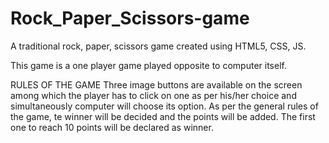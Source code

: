 # Rock_Paper_Scissors-game
A traditional rock, paper, scissors game created using HTML5, CSS, JS.

This game is a one player game played opposite to computer itself.

RULES OF THE GAME
Three image buttons are available on the screen among which the player has to click on one as per his/her choice and simultaneously computer will choose its option. As per the general rules of the game, te winner will be decided and the points will be added.
The first one to reach 10 points will be declared as winner.
